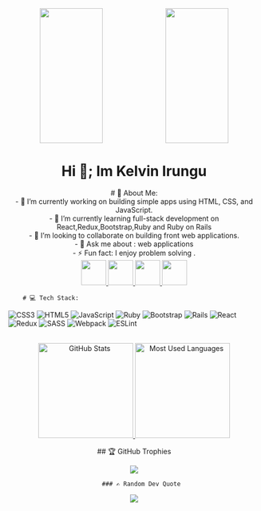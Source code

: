 
<div id="header" align="center">
  <img src="https://media.giphy.com/media/RbDKaczqWovIugyJmW/giphy.gif" width="50%" height="269.5px"/><img src="https://media.giphy.com/media/VTtANKl0beDFQRLDTh/giphy.gif" width="50%" height="269.5px"/>
  <h1>Hi 👋; Im Kelvin Irungu </h1>
  # 💫 About Me:</br>
- 🔭 I’m currently working on building simple apps using HTML, CSS, and JavaScript.</br>
- 🌱 I’m currently learning full-stack development on React,Redux,Bootstrap,Ruby and Ruby on Rails</br>
- 👯 I’m looking to collaborate on building front web applications.</br>
- 💬 Ask me about : web applications</br>
- ⚡ Fun fact: I enjoy problem solving .</br>
  <a href="https://twitter.com/irungu69 "><img src="https://res.cloudinary.com/dv36saha6/image/upload/v1676038071/twitter_ll0spo.png" width="50px" height="50px"/> <a>
    <a href="https://www.linkedin.com/in/kelvin-irungu-838923249/ "><img src="https://res.cloudinary.com/dv36saha6/image/upload/v1676064277/link_u9dydt.png" width="50px" height="50px"/> <a>
      <a href="https://github.com/Kel-nana"><img src="https://res.cloudinary.com/dv36saha6/image/upload/v1676064712/github_eogd2i.png" width="50px" height="50px"/> <a>
        <a href="mailto:kelvinn.irungu69@gmail.com"><img src="https://res.cloudinary.com/dv36saha6/image/upload/v1679306299/mail-512_cszuxj.webp" width="50px" height="50px"/> <a>
</div>
        
        # 💻 Tech Stack:
![CSS3](https://img.shields.io/badge/css3-%231572B6.svg?style=plastic&logo=css3&logoColor=white) ![HTML5](https://img.shields.io/badge/html5-%23E34F26.svg?style=plastic&logo=html5&logoColor=white) ![JavaScript](https://img.shields.io/badge/javascript-%23323330.svg?style=plastic&logo=javascript&logoColor=%23F7DF1E) ![Ruby](https://img.shields.io/badge/ruby-%23CC342D.svg?style=plastic&logo=ruby&logoColor=white) ![Bootstrap](https://img.shields.io/badge/bootstrap-%23563D7C.svg?style=plastic&logo=bootstrap&logoColor=white) ![Rails](https://img.shields.io/badge/rails-%23CC0000.svg?style=plastic&logo=ruby-on-rails&logoColor=white) ![React](https://img.shields.io/badge/react-%2320232a.svg?style=plastic&logo=react&logoColor=%2361DAFB) ![Redux](https://img.shields.io/badge/redux-%23593d88.svg?style=plastic&logo=redux&logoColor=white) ![SASS](https://img.shields.io/badge/SASS-hotpink.svg?style=plastic&logo=SASS&logoColor=white) ![Webpack](https://img.shields.io/badge/webpack-%238DD6F9.svg?style=plastic&logo=webpack&logoColor=black)  ![ESLint](https://img.shields.io/badge/ESLint-4B3263?style=plastic&logo=eslint&logoColor=white)
    <div align="center">
  <br>
  <a href="#">
    <img height="190rem" alt="GitHub Stats" src="https://github-readme-stats.vercel.app/api?username=kel-nana&show_icons=true&theme=vue-dark&count_private=true&bg_color=0d1117&hide_border=true"/>
  </a>
  <a href="#">
    <img height="190rem" alt="Most Used Languages" src="https://github-readme-stats.vercel.app/api/top-langs/?username=kel-nana&langs_count=8&count_private=false&layout=compact&theme=vue-dark&bg_color=0d1117&hide_border=true"/>
  </a>
</div>
          <div  align="center">
        ## 🏆 GitHub Trophies
    

![](https://github-profile-trophy.vercel.app/?username=kel-nana&theme=chalk&no-frame=false&no-bg=true&margin-w=4)
        
        ### ✍️ Random Dev Quote
![](https://quotes-github-readme.vercel.app/api?type=horizontal&theme=radical)
        
          

